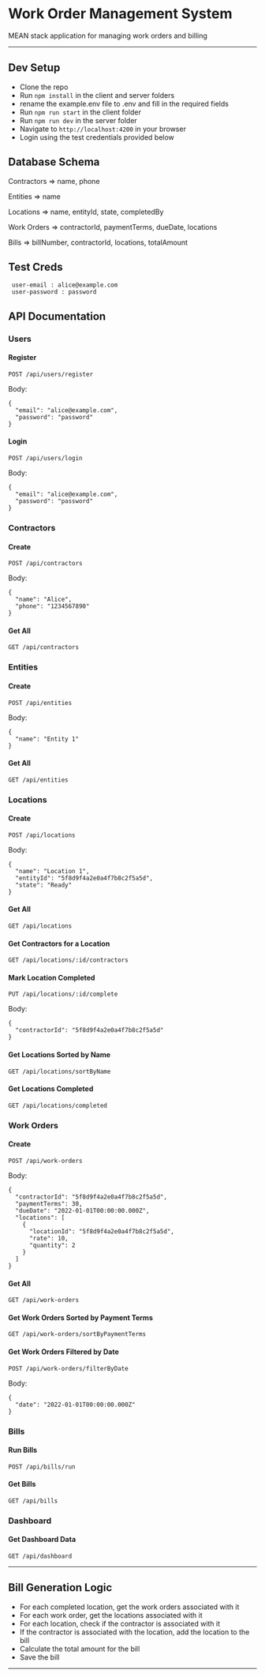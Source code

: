 # Work Order Management System

MEAN stack application for managing work orders and billing

---

## Dev Setup
- Clone the repo
- Run `npm install` in the client and server folders
- rename the example.env file to .env and fill in the required fields
- Run `npm run start` in the client folder
- Run `npm run dev` in the server folder
- Navigate to `http://localhost:4200` in your browser
- Login using the test credentials provided below


## Database Schema

Contractors => name, phone


Entities => name


Locations => name, entityId, state, completedBy


Work Orders => contractorId, paymentTerms, dueDate, locations


Bills => billNumber, contractorId, locations, totalAmount


## Test Creds
```
 user-email : alice@example.com
 user-password : password
```

## API Documentation

### Users
#### Register
`POST /api/users/register`

Body:
```
{
  "email": "alice@example.com",
  "password": "password"
}
```

#### Login
`POST /api/users/login`

Body:
```
{
  "email": "alice@example.com",
  "password": "password"
}
```
### Contractors
#### Create
`POST /api/contractors`

Body:
```
{
  "name": "Alice",
  "phone": "1234567890"
}
```

#### Get All
`GET /api/contractors`

### Entities
#### Create
`POST /api/entities`

Body:
```
{
  "name": "Entity 1"
}
```

#### Get All
`GET /api/entities`

### Locations
#### Create
`POST /api/locations`

Body:
```
{
  "name": "Location 1",
  "entityId": "5f8d9f4a2e0a4f7b8c2f5a5d",
  "state": "Ready"
}
```

#### Get All
`GET /api/locations`

#### Get Contractors for a Location
`GET /api/locations/:id/contractors`

#### Mark Location Completed
`PUT /api/locations/:id/complete`

Body:
```
{
  "contractorId": "5f8d9f4a2e0a4f7b8c2f5a5d"
}
```

#### Get Locations Sorted by Name
`GET /api/locations/sortByName`

#### Get Locations Completed
`GET /api/locations/completed`

### Work Orders
#### Create
`POST /api/work-orders`

Body:
```
{
  "contractorId": "5f8d9f4a2e0a4f7b8c2f5a5d",
  "paymentTerms": 30,
  "dueDate": "2022-01-01T00:00:00.000Z",
  "locations": [
    {
      "locationId": "5f8d9f4a2e0a4f7b8c2f5a5d",
      "rate": 10,
      "quantity": 2
    }
  ]
}
```

#### Get All
`GET /api/work-orders`

#### Get Work Orders Sorted by Payment Terms
`GET /api/work-orders/sortByPaymentTerms`

#### Get Work Orders Filtered by Date
`POST /api/work-orders/filterByDate`

Body:
```
{
  "date": "2022-01-01T00:00:00.000Z"
}
```

### Bills
#### Run Bills
`POST /api/bills/run`

#### Get Bills
`GET /api/bills`

### Dashboard
#### Get Dashboard Data
`GET /api/dashboard`

---

## Bill Generation Logic

- For each completed location, get the work orders associated with it
- For each work order, get the locations associated with it
- For each location, check if the contractor is associated with it
- If the contractor is associated with the location, add the location to the bill
- Calculate the total amount for the bill
- Save the bill

---

